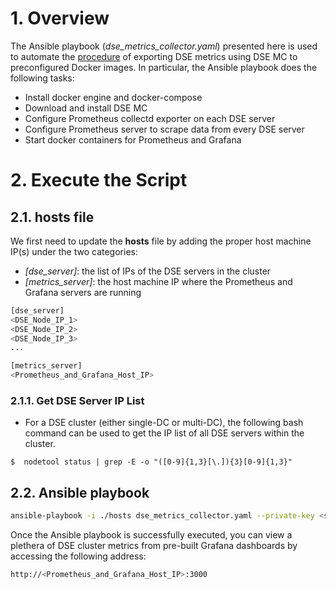 
# 1. Overview

The Ansible playbook (*dse_metrics_collector.yaml*) presented here is used to automate the [procedure](https://docs.datastax.com/en/monitoring/doc/monitoring/metricsCollector/mcExportMetricsDocker.html) of exporting DSE metrics using DSE MC to preconfigured Docker images. In particular, the Ansible playbook does the following tasks:

* Install docker engine and docker-compose
* Download and install DSE MC
* Configure Prometheus collectd exporter on each DSE server
* Configure Prometheus server to scrape data from every DSE server
* Start docker containers for Prometheus and Grafana 

# 2. Execute the Script

## 2.1. **hosts** file 

We first need to update the **hosts** file by adding the proper host machine IP(s) under the two categories: 
* *[dse_server]*: the list of IPs of the DSE servers in the cluster 
* *[metrics_server]*: the host machine IP where the Prometheus and Grafana servers are running

```bash
[dse_server]
<DSE_Node_IP_1>
<DSE_Node_IP_2>
<DSE_Node_IP_3>
...

[metrics_server]
<Prometheus_and_Grafana_Host_IP>
```

### 2.1.1. Get DSE Server IP List

* For a DSE cluster (either single-DC or multi-DC), the following bash command can be used to get the IP list of all DSE servers within the cluster. 
```
$  nodetool status | grep -E -o "([0-9]{1,3}[\.]){3}[0-9]{1,3}"
```

## 2.2. Ansible playbook

```bash
ansible-playbook -i ./hosts dse_metrics_collector.yaml --private-key <ssh_private_key> -u <ssh_user>
```

Once the Ansible playbook is successfully executed, you can view a plethera of DSE cluster metrics from pre-built Grafana dashboards by accessing the following address:

```bash
http://<Prometheus_and_Grafana_Host_IP>:3000
```